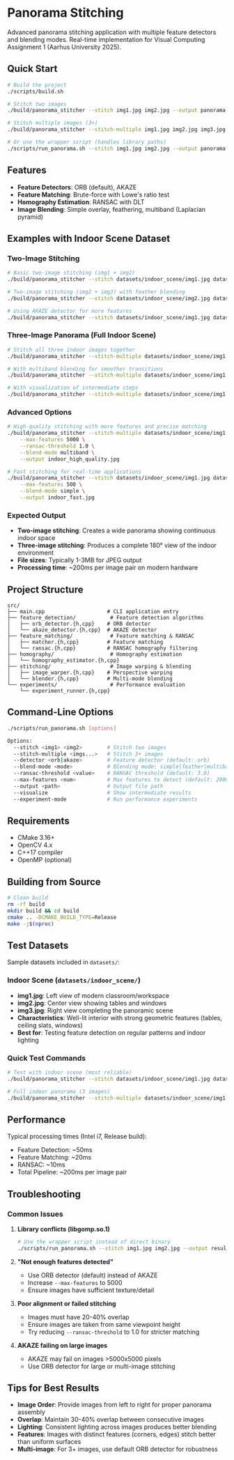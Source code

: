 # Panorama Stitching

Advanced panorama stitching application with multiple feature detectors and blending modes. Real-time implementation for Visual Computing Assignment 1 (Aarhus University 2025).

## Quick Start

```bash
# Build the project
./scripts/build.sh

# Stitch two images
./build/panorama_stitcher --stitch img1.jpg img2.jpg --output panorama.jpg

# Stitch multiple images (3+)
./build/panorama_stitcher --stitch-multiple img1.jpg img2.jpg img3.jpg --output panorama.jpg

# Or use the wrapper script (handles library paths)
./scripts/run_panorama.sh --stitch img1.jpg img2.jpg --output panorama.jpg
```

## Features

- **Feature Detectors**: ORB (default), AKAZE
- **Feature Matching**: Brute-force with Lowe's ratio test
- **Homography Estimation**: RANSAC with DLT
- **Image Blending**: Simple overlay, feathering, multiband (Laplacian pyramid)

## Examples with Indoor Scene Dataset

### Two-Image Stitching
```bash
# Basic two-image stitching (img1 + img2)
./build/panorama_stitcher --stitch datasets/indoor_scene/img1.jpg datasets/indoor_scene/img2.jpg --output indoor_panorama_1_2.jpg

# Two-image stitching (img2 + img3) with feather blending
./build/panorama_stitcher --stitch datasets/indoor_scene/img2.jpg datasets/indoor_scene/img3.jpg --blend-mode feather --output indoor_panorama_2_3.jpg

# Using AKAZE detector for more features
./build/panorama_stitcher --stitch datasets/indoor_scene/img1.jpg datasets/indoor_scene/img2.jpg --detector akaze --output indoor_akaze.jpg
```

### Three-Image Panorama (Full Indoor Scene)
```bash
# Stitch all three indoor images together
./build/panorama_stitcher --stitch-multiple datasets/indoor_scene/img1.jpg datasets/indoor_scene/img2.jpg datasets/indoor_scene/img3.jpg --output indoor_full_panorama.jpg

# With multiband blending for smoother transitions
./build/panorama_stitcher --stitch-multiple datasets/indoor_scene/img1.jpg datasets/indoor_scene/img2.jpg datasets/indoor_scene/img3.jpg --blend-mode multiband --output indoor_multiband.jpg

# With visualization of intermediate steps
./build/panorama_stitcher --stitch-multiple datasets/indoor_scene/img1.jpg datasets/indoor_scene/img2.jpg datasets/indoor_scene/img3.jpg --visualize --output indoor_debug.jpg
```

### Advanced Options
```bash
# High-quality stitching with more features and precise matching
./build/panorama_stitcher --stitch-multiple datasets/indoor_scene/img1.jpg datasets/indoor_scene/img2.jpg datasets/indoor_scene/img3.jpg \
    --max-features 5000 \
    --ransac-threshold 1.0 \
    --blend-mode multiband \
    --output indoor_high_quality.jpg

# Fast stitching for real-time applications
./build/panorama_stitcher --stitch datasets/indoor_scene/img1.jpg datasets/indoor_scene/img2.jpg \
    --max-features 500 \
    --blend-mode simple \
    --output indoor_fast.jpg
```

### Expected Output
- **Two-image stitching**: Creates a wide panorama showing continuous indoor space
- **Three-image stitching**: Produces a complete 180° view of the indoor environment
- **File sizes**: Typically 1-3MB for JPEG output
- **Processing time**: ~200ms per image pair on modern hardware

## Project Structure

```
src/
├── main.cpp                    # CLI application entry
├── feature_detection/           # Feature detection algorithms
│   ├── orb_detector.{h,cpp}    # ORB detector
│   └── akaze_detector.{h,cpp}  # AKAZE detector
├── feature_matching/            # Feature matching & RANSAC
│   ├── matcher.{h,cpp}         # Feature matching
│   └── ransac.{h,cpp}          # RANSAC homography filtering
├── homography/                  # Homography estimation
│   └── homography_estimator.{h,cpp}
├── stitching/                   # Image warping & blending
│   ├── image_warper.{h,cpp}    # Perspective warping
│   └── blender.{h,cpp}         # Multi-mode blending
└── experiments/                 # Performance evaluation
    └── experiment_runner.{h,cpp}
```

## Command-Line Options

```bash
./scripts/run_panorama.sh [options]

Options:
  --stitch <img1> <img2>        # Stitch two images
  --stitch-multiple <imgs...>   # Stitch 3+ images
  --detector <orb|akaze>        # Feature detector (default: orb)
  --blend-mode <mode>           # Blending mode: simple|feather|multiband
  --ransac-threshold <value>    # RANSAC threshold (default: 3.0)
  --max-features <num>          # Max features to detect (default: 2000)
  --output <path>               # Output file path
  --visualize                   # Show intermediate results
  --experiment-mode             # Run performance experiments
```

## Requirements

- CMake 3.16+
- OpenCV 4.x
- C++17 compiler
- OpenMP (optional)

## Building from Source

```bash
# Clean build
rm -rf build
mkdir build && cd build
cmake .. -DCMAKE_BUILD_TYPE=Release
make -j$(nproc)
```

## Test Datasets

Sample datasets included in `datasets/`:

### Indoor Scene (`datasets/indoor_scene/`)
- **img1.jpg**: Left view of modern classroom/workspace
- **img2.jpg**: Center view showing tables and windows
- **img3.jpg**: Right view completing the panoramic scene
- **Characteristics**: Well-lit interior with strong geometric features (tables, ceiling slats, windows)
- **Best for**: Testing feature detection on regular patterns and indoor lighting

### Quick Test Commands
```bash
# Test with indoor scene (most reliable)
./build/panorama_stitcher --stitch datasets/indoor_scene/img1.jpg datasets/indoor_scene/img2.jpg --output test.jpg

# Full indoor panorama (3 images)
./build/panorama_stitcher --stitch-multiple datasets/indoor_scene/img1.jpg datasets/indoor_scene/img2.jpg datasets/indoor_scene/img3.jpg --output full_indoor.jpg
```

## Performance

Typical processing times (Intel i7, Release build):
- Feature Detection: ~50ms
- Feature Matching: ~20ms
- RANSAC: ~10ms
- Total Pipeline: ~200ms per image pair

## Troubleshooting

### Common Issues

1. **Library conflicts (libgomp.so.1)**
   ```bash
   # Use the wrapper script instead of direct binary
   ./scripts/run_panorama.sh --stitch img1.jpg img2.jpg --output result.jpg
   ```

2. **"Not enough features detected"**
   - Use ORB detector (default) instead of AKAZE
   - Increase `--max-features` to 5000
   - Ensure images have sufficient texture/detail

3. **Poor alignment or failed stitching**
   - Images must have 20-40% overlap
   - Ensure images are taken from same viewpoint height
   - Try reducing `--ransac-threshold` to 1.0 for stricter matching

4. **AKAZE failing on large images**
   - AKAZE may fail on images >5000x5000 pixels
   - Use ORB detector for large or multi-image stitching

## Tips for Best Results

- **Image Order**: Provide images from left to right for proper panorama assembly
- **Overlap**: Maintain 30-40% overlap between consecutive images
- **Lighting**: Consistent lighting across images produces better blending
- **Features**: Images with distinct features (corners, edges) stitch better than uniform surfaces
- **Multi-image**: For 3+ images, use default ORB detector for robustness
